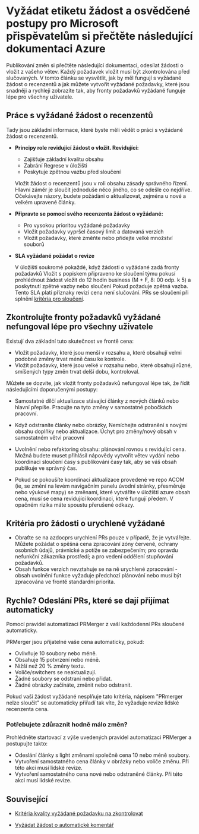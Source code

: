 # <a name="pull-request-etiquette-and-best-practices-for-microsoft-contributors-to-azure-documentation"></a>Vyžádat etiketu žádost a osvědčené postupy pro Microsoft přispěvatelům si přečtěte následující dokumentaci Azure

Publikování změn si přečtěte následující dokumentaci, odesílat žádosti o vložit z vašeho větev. Každý požadavek vložit musí být zkontrolována před slučovaných. V tomto článku se vysvětlit, jak by měl fungují s vyžádané žádost o recenzentů a jak můžete vytvořit vyžádané požadavky, které jsou snadněji a rychleji zobrazíte tak, aby fronty požadavků vyžádané funguje lépe pro všechny uživatele.

## <a name="working-with-pull-request-reviewers"></a>Práce s vyžádané žádost o recenzentů

Tady jsou základní informace, které byste měli vědět o práci s vyžádané žádost o recenzentů. 

- <b>Principy role revidující žádost o vložit. Revidující:</b>
  - Zajišťuje základní kvalitu obsahu
  - Zabrání Regrese v úložišti
  - Poskytuje zpětnou vazbu před sloučení

  Vložit žádost o recenzentů jsou v roli obsahu zásady správného řízení. Hlavní záměr je sloučit jednoduše něco jiného, co se odešle co nejdříve. Očekávejte názory, budete požádáni o aktualizovat, zejména u nové a velkém upravené články.

- <b>Připravte se pomocí svého recenzenta žádost o vyžádané:</b>
  - Pro vysokou prioritou vyžádané požadavky
  - Vložit požadavky vypršel časový limit a datovaná verzích
  - Vložit požadavky, které změňte nebo přidejte velké množství souborů

- <b>SLA vyžádané požádat o revize</b>

  V úložišti soukromé pokaždé, když žádosti o vyžádané zadá fronty požadavků Vložit s popiskem připraveno ke sloučení týmu pokusí prohlédnout žádost vložit do 12 hodin business (M + F, 8: 00 odp. k 5) a poskytnutí zpětné vazby nebo sloučení Pokud požaduje zpětná vazba. Tento SLA platí příznaky revizí cena není slučování. PRs se sloučení při splnění [kritéria pro sloučení](contributor-guide-pr-criteria.md). 

## <a name="make-the-pull-request-queue-work-better-for-everyone"></a>Zkontrolujte fronty požadavků vyžádané nefungoval lépe pro všechny uživatele

Existují dva základní tuto skutečnost ve frontě cena:

- Vložit požadavky, které jsou menší v rozsahu a, které obsahují velmi podobné změny trvat méně času ke kontrole. 
- Vložit požadavky, které jsou velké v rozsahu nebo, které obsahují různé, smíšených typy změn trvat delší dobu, kontroloval.

Můžete se dozvíte, jak vložit fronty požadavků nefungoval lépe tak, že řídit následujícími doporučenými postupy:

- Samostatné dílčí aktualizace stávající články z nových článků nebo hlavní přepíše. Pracujte na tyto změny v samostatné pobočkách pracovní. 

- Když odstraníte články nebo obrázky, Nemíchejte odstranění s novými obsahu doplňky nebo aktualizace. Úchyt pro změny/nový obsah v samostatném větvi pracovní

- Uvolnění nebo refaktoring obsahu: plánování rovnou s revidující cena. Možná budete muset přihlásil nápovědy vytvořit větev vydání nebo koordinaci sloučení časy s publikování časy tak, aby se váš obsah publikuje ve správný čas.

- Pokud se pokoušíte koordinaci aktualizace provedené ve repo ACOM (ie, se změní na levém navigačním panelu úvodní stránky, přesměruje nebo výukové mapy) se změnami, které vytváříte v úložišti azure obsah cena, musí se cena revidující koordinaci, které fungují předem. V opačném rizika máte spoustu přerušené odkazy.

## <a name="criteria-for-expedited-pull-requests"></a>Kritéria pro žádosti o urychlené vyžádané

- Obraťte se na azdocprs urychlení PRs pouze v případě, že je vytvářejte. Můžete požádat o spěšná cena zpracování zóny červené, ochrany osobních údajů, právnické a potíže se zabezpečením; pro opravdu nefunkční zákazníka prostředí; a pro vedení oddělení stupňování požadavků. 
- Obsah funkce verzích nevztahuje se na ně urychlené zpracování - obsah uvolnění funkce vyžaduje předchozí plánování nebo musí být zpracována ve frontě standardní priorita.


## <a name="in-a-hurry-submit-prs-that-can-be-accepted-automatically"></a>Rychle? Odeslání PRs, které se dají přijímat automaticky

Pomocí pravidel automatizaci PRMerger z vaší každodenní PRs sloučené automaticky.

PRMerger jsou přijatelné vaše cena automaticky, pokud:
* Ovlivňuje 10 soubory nebo méně.
* Obsahuje 15 potvrzení nebo méně.
* Nižší než 20 % změny textu.
* Voliče/switchers se neaktualizují.
* Žádné soubory se odstraní nebo přidat.
* Žádné obrázky začínáte, změnit nebo odstranit.

Pokud vaši žádost vyžádané nesplňuje tato kritéria, nápisem "PRmerger nelze sloučit" se automaticky přiřadí tak víte, že vyžaduje revize lidské recenzenta cena.

### <a name="need-to-make-a-lot-of-little-changes"></a>Potřebujete zdůraznit hodně málo změn?

Prohlédněte startovací z výše uvedených pravidel automatizaci PRMerger a postupujte takto:
* Odeslání články s light změnami společně cena 10 nebo méně soubory.
* Vytvoření samostatného cena články v obrázky nebo voliče změnu. Při této akci musí lidské revize.
* Vytvoření samostatného cena nové nebo odstraněné články. Při této akci musí lidské revize.

## <a name="related"></a>Související

- [Kritéria kvality vyžádané požadavku na zkontrolovat](contributor-guide-pr-criteria.md)

- [Vyžádat žádost o automatické komentář](contributor-guide-pull-request-comments.md)
